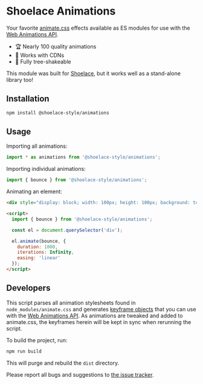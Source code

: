 # Shoelace Animations

Your favorite [animate.css](https://animate.style/) effects available as ES modules for use with the [Web Animations API](https://developer.mozilla.org/en-US/docs/Web/API/Web_Animations_API).

- 🏆 Nearly 100 quality animations
- 🚚 Works with CDNs
- 🌲 Fully tree-shakeable

This module was built for [Shoelace](https://shoelace.style/), but it works well as a stand-alone library too!

## Installation

```bash
npm install @shoelace-style/animations
```

## Usage

Importing all animations:

```js
import * as animations from '@shoelace-style/animations';
```

Importing individual animations:

```js
import { bounce } from '@shoelace-style/animations';
```

Animating an element:

```html
<div style="display: block; width: 100px; height: 100px; background: tomato;"></div>

<script>
  import { bounce } from '@shoelace-style/animations';

  const el = document.querySelector('div');

  el.animate(bounce, {
    duration: 1000,
    iterations: Infinity,
    easing: 'linear'
  });
</script>
```

## Developers

This script parses all animation stylesheets found in `node_modules/animate.css` and generates [keyframe objects](https://developer.mozilla.org/en-US/docs/Web/API/Web_Animations_API/Keyframe_Formats) that you can use with the [Web Animations API](https://developer.mozilla.org/en-US/docs/Web/API/Web_Animations_API). As animations are tweaked and added to animate.css, the keyframes herein will be kept in sync when rerunning the script.

To build the project, run:

```bash
npm run build
```

This will purge and rebuild the `dist` directory.

Please report all bugs and suggestions to [the issue tracker](https://github.com/shoelace-style/animations/issues).
